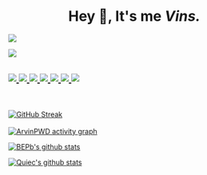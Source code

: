 <h1 align="center">Hey &#x1F44B;, It's me <i>Vins.</i></h1>

<img src="https://visitcountpro.netlify.app/api?id=ArvinPWD&label=Profile%20Views&icon=6&color=0&pretty=true">

<a href="https://VinsPWD.t.me"><img src="https://ziadoua.github.io/m3-Markdown-Badges/badges/Telegram/telegram2.svg"></a> <a href="https://akuamods.t.me">

<img src="https://ziadoua.github.io/m3-Markdown-Badges/badges/Linux/linux3.svg"> <img src="https://ziadoua.github.io/m3-Markdown-Badges/badges/Android/android3.svg"> <img src="https://ziadoua.github.io/m3-Markdown-Badges/badges/Git/git2.svg"> <img src="https://ziadoua.github.io/m3-Markdown-Badges/badges/VisualStudioCode/visualstudiocode3.svg"> <img src="https://ziadoua.github.io/m3-Markdown-Badges/badges/Figma/figma2.svg"> <img src="https://ziadoua.github.io/m3-Markdown-Badges/badges/Firefox/firefox3.svg"> <img src="https://ziadoua.github.io/m3-Markdown-Badges/badges/NodeJS/nodejs3.svg">
<br/>
--
  <br/><br/>
  <img src="https://streak-stats-azure.vercel.app/?user=Mavins&theme=catppuccin-mocha&hide_border=true&border_radius=10&short_numbers=true&date_format=M%20j%5B%2C%20Y%5D&card_width=525&stroke=17EBCC&fire=C691EB" alt="GitHub Streak" />
  <br/><br/>
  <img src="https://github-readme-activity-graph.vercel.app/graph?username=Mavins&bg_color=1e1e2e&color=b4befe&line=94e2d5&point=cba6f7&area=true&hide_border=true&radius=16" alt="ArvinPWD activity graph" />

![BEPb's github stats](https://github-readme-stats.vercel.app/api?username=ArvinPWD&show_icons=true&theme=radical&include_all_commits=true) 

![Quiec's github stats](https://github-readme-stats.vercel.app/api/top-langs/?username=ArvinPWD&theme=radical&layout=compact)

